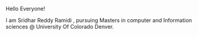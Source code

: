 Hello Everyone!

I am Sridhar Reddy Ramidi , pursuing Masters in computer and Information sciences @ University Of Colorado Denver.

